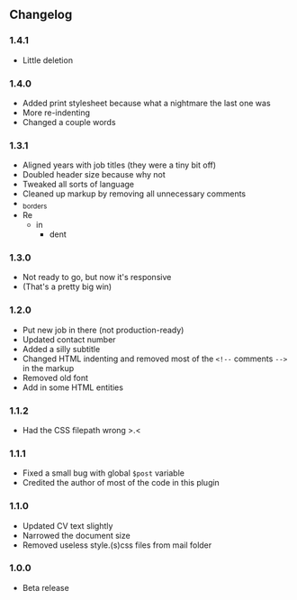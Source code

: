 ## Changelog

### 1.4.1
* Little deletion

### 1.4.0
* Added print stylesheet because what a nightmare the last one was
* More re-indenting
* Changed a couple words

### 1.3.1
* Aligned years with job titles (they were a tiny bit off)
* Doubled header size because why not
* Tweaked all sorts of language
* Cleaned up markup by removing all unnecessary comments
* <sub>borders</sub>
* Re
  * in
    * dent


### 1.3.0
* Not ready to go, but now it's responsive
 * (That's a pretty big win)

### 1.2.0
* Put new job in there (not production-ready)
* Updated contact number
* Added a silly subtitle
* Changed HTML indenting and removed most of the `<!--` comments `-->` in the markup
* Removed old font
* Add in some HTML entities

### 1.1.2
* Had the CSS filepath wrong >.<

### 1.1.1
* Fixed a small bug with global `$post` variable
* Credited the author of most of the code in this plugin

### 1.1.0
* Updated CV text slightly
* Narrowed the document size
* Removed useless style.(s)css files from mail folder

### 1.0.0
* Beta release
